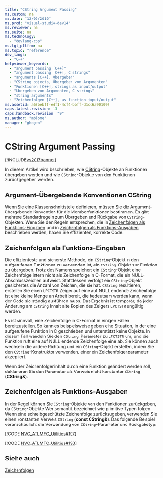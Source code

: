 ```yaml
---
title: "CString Argument Passing"
ms.custom: na
ms.date: "12/03/2016"
ms.prod: "visual-studio-dev14"
ms.reviewer: na
ms.suite: na
ms.technology: 
  - "devlang-cpp"
ms.tgt_pltfrm: na
ms.topic: "reference"
dev_langs: 
  - "C++"
helpviewer_keywords: 
  - "argument passing [C++]"
  - "argument passing [C++], C strings"
  - "arguments [C++], Übergeben"
  - "CString objects, Übergeben von Argumenten"
  - "Funktionen [C++], strings as input/output"
  - "Übergeben von Argumenten, C strings"
  - "string arguments"
  - "Zeichenfolgen [C++], as function input/output"
ms.assetid: a67bebff-edf1-4cf4-bbff-d1cc6a901099
caps.latest.revision: 13
caps.handback.revision: "9"
ms.author: "mblome"
manager: "ghogen"
---
```

# CString Argument Passing
[!INCLUDE[vs2017banner](../assembler/inline/includes/vs2017banner.md)]

In diesem Artikel wird beschrieben, wie [CString](../atl-mfc-shared/reference/cstringt-class.md)\-Objekte an Funktionen übergeben werden und wie `CString`\-Objekte von den Funktionen zurückgegeben werden.  
  
##  <a name="_core_cstring_argument.2d.passing_conventions"></a> Argument\-Übergebende Konventionen CString  
 Wenn Sie eine Klassenschnittstelle definieren, müssen Sie die Argument\-übergebende Konvention für die Memberfunktionen bestimmen.  Es gibt mehrere Standardregeln zum Übergeben und Rückgabe von `CString`\-Objekten.  Wenn Sie den Regeln entsprechen, die in [Zeichenfolgen als Funktions\-Eingaben](#_core_strings_as_function_inputs) und in [Zeichenfolgen als Funktions\-Ausgaben](#_core_strings_as_function_outputs) beschrieben werden, haben Sie effizienten, korrekte Code.  
  
##  <a name="_core_strings_as_function_inputs"></a> Zeichenfolgen als Funktions\-Eingaben  
 Die effizienteste und sicherste Methode, ein `CString`\-Objekt in den aufgerufenen Funktionen zu verwenden ist, ein `CString`\-Objekt zur Funktion zu übergeben.  Trotz des Namens speichert ein `CString`\-Objekt eine Zeichenfolge intern nicht als Zeichenfolge in C\-Format, die ein NULL\-Abschlusszeichen aufweist.  Stattdessen verfolgt ein `CString`\-Objekt gesichertes die Anzahl von Zeichen, die sie hat.  `CString` resultieren, erstellen Sie einen `LPCTSTR` Zeiger auf eine auf NULL endende Zeichenfolge ist eine kleine Menge an Arbeit bereit, die bedeutsam werden kann, wenn der Code sie ständig ausführen muss.  Das Ergebnis ist temporär, da jeder Änderung am `CString` Inhalt alte Kopien des Zeigers `LPCTSTR` ungültig werden.  
  
 Es ist sinnvoll, eine Zeichenfolge in C\-Format in einigen Fällen bereitzustellen.  So kann es beispielsweise geben eine Situation, in der eine aufgerufene Funktion in C geschrieben und unterstützt keine Objekte.  In diesem Fall wandeln Sie den `CString`\-Parameter zu `LPCTSTR` um, und die Funktion ruft eine auf NULL endende Zeichenfolge eine ab.  Sie können auch wechseln die andere Richtung und ein `CString`\-Objekt erstellen, indem Sie den `CString`\-Konstruktor verwenden, einer ein Zeichenfolgenparameter akzeptiert.  
  
 Wenn der Zeichenfolgeninhalt durch eine Funktion geändert werden soll, deklarieren Sie den Parameter als Verweis nicht konstanter `CString` \(**CString&**\).  
  
##  <a name="_core_strings_as_function_outputs"></a> Zeichenfolgen als Funktions\-Ausgaben  
 In der Regel können Sie `CString`\-Objekte von den Funktionen zurückgeben, da `CString`\-Objekte Wertsemantik bezeichnet wie primitive Typen folgen.  Wenn eine schreibgeschützte Zeichenfolge zurückzugeben, verwenden Sie einen konstanten Verweis `CString` \(**const CString&**\).  Das folgende Beispiel veranschaulicht die Verwendung von `CString`\-Parameter und Rückgabetyp:  
  
 [!CODE [NVC_ATLMFC_Utilities#197](../CodeSnippet/VS_Snippets_Cpp/NVC_ATLMFC_Utilities#197)]  
  
 [!CODE [NVC_ATLMFC_Utilities#198](../CodeSnippet/VS_Snippets_Cpp/NVC_ATLMFC_Utilities#198)]  
  
## Siehe auch  
 [Zeichenfolgen](../atl-mfc-shared/strings-atl-mfc.md)